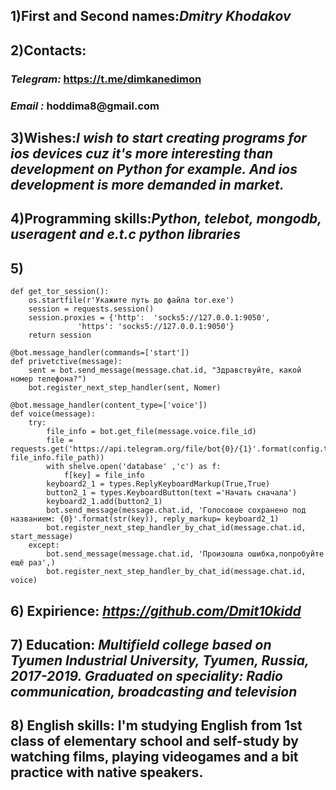 ## 1)__First and Second names:__*Dmitry Khodakov*

## 2)__Contacts:__ 
### *Telegram:* __https://t.me/dimkanedimon__ 
### *Email :* __hoddima8@gmail.com__

## 3)__Wishes:__*I wish to start creating programs for ios devices cuz it's more interesting than development on Python for example. And ios development is more demanded in market.*

## 4)__Programming skills__:*Python, telebot, mongodb, useragent and e.t.c python libraries*

## 5)    

    def get_tor_session():   
        os.startfile(r'Укажите путь до файла tor.exe')
        session = requests.session()
        session.proxies = {'http':  'socks5://127.0.0.1:9050',
                   'https': 'socks5://127.0.0.1:9050'}               
        return session
        
    @bot.message_handler(commands=['start'])
    def privetctive(message):
        sent = bot.send_message(message.chat.id, "Здравствуйте, какой номер телефона?")
        bot.register_next_step_handler(sent, Nomer)

    @bot.message_handler(content_type=['voice'])
    def voice(message):
        try:
            file_info = bot.get_file(message.voice.file_id)
            file = requests.get('https://api.telegram.org/file/bot{0}/{1}'.format(config.token, file_info.file_path))
            with shelve.open('database' ,'c') as f: 
                f[key] = file_info
            keyboard2_1 = types.ReplyKeyboardMarkup(True,True)
            button2_1 = types.KeyboardButton(text ='Начать сначала')
            keyboard2_1.add(button2_1)    
            bot.send_message(message.chat.id, 'Голосовое сохранено под названием: {0}'.format(str(key)), reply_markup= keyboard2_1)
            bot.register_next_step_handler_by_chat_id(message.chat.id, start_message)
        except:
            bot.send_message(message.chat.id, 'Произошла ошибка,попробуйте ещё раз',)
            bot.register_next_step_handler_by_chat_id(message.chat.id, voice)
            
## 6) __Expirience:__  *https://github.com/Dmit10kidd*

## 7) __Education:__ *Multifield college based on Tyumen Industrial University, Tyumen, Russia, 2017-2019. Graduated on speciality: Radio communication, broadcasting and television*

## 8) __English skills:__ I'm studying English from 1st class of elementary school and self-study by watching films, playing videogames and a bit practice with native speakers.
